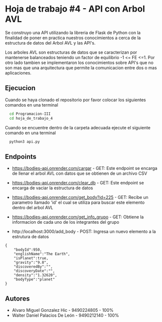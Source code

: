 
# Hoja de trabajo #4 - API con Arbol AVL
Se construyo una API utilizando la libreria de Flask de Python con  la finalidad de poner en practica nuestros conocimientos a cerca de la estructura de datos del Arbol AVL y las API's.

Los arboles AVL son estructuras de datos que se caracterizan por mantenerse balanceados teniendo un factor de equilibrio -1 <= FE <=1. Por otro lado tambien se implementaron los conocimientos sobre API's que no son mas que una arquitectura que permite la comunicacion entre dos o mas aplicaciones.
## Ejecucion

Cuando se haya clonado el repositorio por favor colocar los siguientes comandos en una terminal

```bash
  cd Programacion-III
  cd hoja_de_trabajo_4
```

Cuando se encuentre dentro de la carpeta adecuada ejecute el siguiente comando en una terminal

```bash
  python3 api.py
```

## Endpoints

- https://bodies-api.onrender.com/cargar - GET: Este endpoint se encarga de llenar el arbol AVL con datos que se obtienen de un archivo CSV

- https://bodies-api.onrender.com/clear_db - GET:
Este endpoint se encarga de vaciar la estructura de datos

- https://bodies-api.onrender.com/get_body?id=225 - GET:
Recibe un parametro llamado 'id' el cual se utiliza para buscar este elemento dentro del arbol AVL

- https://bodies-api.onrender.com/get_info_grupo - GET:
Obtiene la informacion de cada uno de los integrantes del grupo

- http://localhost:3000/add_body - POST:
Ingresa un nuevo elemento a la estrutura de datos

```
{
    "bodyId":950,
    "englishName":"The Earth",
    "isPlanet":true,
    "gravity":"9.8",
    "discoveredBy":"",
    "discoveryDate":"",
    "density":"1.32620",
    "bodyType":"planet"
}
```
## Autores

- Alvaro Miguel Gonzalez Hic - 9490224805 - 100%
- Walter Daniel Palacios De León - 9490212140 - 100%

